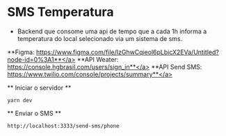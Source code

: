 # SMS Temperatura

* Backend que consome uma api de tempo que a cada 1h informa a temperatura do local selecionado via um sistema de sms. 

<a>**Figma: https://www.figma.com/file/IzGhwCqieol6pLbicX2EVa/Untitled?node-id=0%3A1**</a>
<a>**API Weater: https://console.hgbrasil.com/users/sign_in**</a>
<a>**API Send SMS: https://www.twilio.com/console/projects/summary**</a>


** Iniciar o servidor **
```
yarn dev
```

** Enviar o SMS **
```
http://localhost:3333/send-sms/phone
```